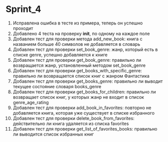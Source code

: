 # Sprint_4

1. Исправлена ошибка в тесте из примера, теперь он успешно проходит
2. Добавлено 4 теста на проверку __init__, по одному на каждое поле
3. Добавлен тест для проверки метода add_new_book: книга с названием больше 40 символов не добавляется в словарь
4. Добавлен тест для проверки set_book_genre: жанр, который есть в списке genre, успешно добавляется к книге
5. Добавлен тест для проверки get_book_genre: правильно ли возвращается жанр, установленный методом set_book_genre
6. Добавлен тест для проверки get_books_with_specific_genre: правильно ли возвращается список книг с жанром Фантастика
7. Добавлен тест для проверки get_books_genre: правильно ли выводит текущее состояние словаря books_genre
8. Добавлен тест для проверки get_books_for_children: правильно ли возвращает список книг, у которых жанр не входит в список genre_age_rating
9. Добавлен тест для проверки add_book_in_favorites: повторно не добавляется книга, которая уже существует в списке избранного
10. Добавлен тест для проверки delete_book_from_favorites: действительно ли книга удаляется из списка favorites
11. Добавлен тест для проверки get_list_of_favorites_books: правильно ли выводится список избранных книг